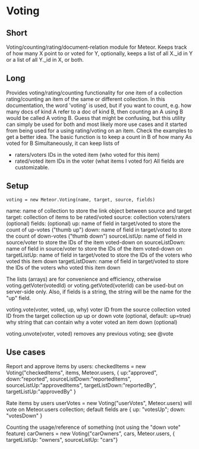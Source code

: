 Voting
======

Short
-----
Voting/counting/rating/document-relation module for Meteor. Keeps track of how many X point to or voted for Y,
optionally, keeps a list of all X._id in Y or a list of all Y._id in X, or both.

Long
----
Provides voting/rating/counting functionality for one item of a collection rating/counting an item of the same or different collection.
In this documentation, the word 'voting' is used, but if you want to count, e.g. how many docs of kind A refer to a doc of kind B, then counting an A using B would be called A voting B. Guess that might be confusing, but this utility can simply be used for both and most likely more use cases and it started from being used for a using rating/voting on an item. Check the examples to get a better idea.
The basic function is to keep a count in B of how many As voted for B
Simultaneously, it can keep lists of
* raters/voters IDs in the voted item (who voted for this item)
* rated/voted item IDs in the voter (what items I voted for)
All fields are customizable.

Setup
-----
    voting = new Meteor.Voting(name, target, source, fields)
name: name of collection to store the link object between source and target
target: collection of items to be rated/voted
source: collection voters/raters (optional)
fields: (optional)
  up:               name of field in target/voted to store the count of up-votes ("thumb up")
  down:             name of field in target/voted to store the count of down-votes ("thumb down")
  sourceListUp:     name of field in source/voter to store the IDs of the item voted-down on
  sourceListDown:   name of field in source/voter to store the IDs of the item voted-down on
  targetListUp:     name of field in target/voted to store the IDs of the voters who voted this item down
  targetListDown:   name of field in target/voted to store the IDs of the voters who voted this item down

The lists (arrays) are for convenience and efficiency, otherwise voting.getVoter(votedId) or voting.getVoted(voterId)
can be used-but on server-side only. Also, if fields is a string, the string will be the name for the "up" field.

voting.vote(voter, voted, up, why)
  voter ID from the source collection
  voted ID from the target collection
  up    up or down vote (optional, default: up=true)
  why   string that can contain why a voter voted an item down (optional)

voting.unvote(voter, voted)
  removes any previous voting; see @vote

Use cases
---------
Report and approve items by users:
checkedItems = new Voting("checkedItems", items, Meteor.users, { up:"approved", down:"reported",
sourceListDown:"reportedItems", sourceListUp:"approvedItems", targetListDown:"reportedBy", targetListUp:"approvedBy" }

Rate items by users
userVotes = new Voting("userVotes", Meteor.users)
will vote on Meteor.users collection; default fields are { up: "votesUp"; down: "votesDown" }

Counting the usage/reference of something (not using the "down vote" feature)
carOwners = new Voting("carOwners", cars, Meteor.users, { targetListUp: "owners", sourceListUp: "cars"}
